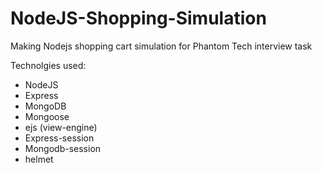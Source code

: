# NodeJS-Shopping-Simulation

Making Nodejs shopping cart simulation for Phantom Tech interview task

Technolgies used:
* NodeJS
* Express
* MongoDB
* Mongoose
* ejs (view-engine)
* Express-session
* Mongodb-session
* helmet
